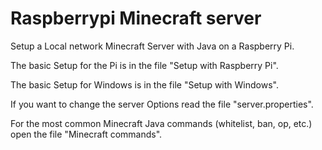 # Raspberrypi Minecraft server
Setup a Local network Minecraft Server with Java on a Raspberry Pi.

The basic Setup for the Pi is in the file "Setup with Raspberry Pi".

The basic Setup for Windows is in the file "Setup with Windows".

If you want to change the server Options read the file "server.properties".

For the most common Minecraft Java commands (whitelist, ban, op, etc.) open the file "Minecraft commands".
